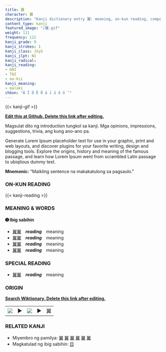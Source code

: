 ```yaml
---
title: 翼
character: 翼
description: "Kanji dictionary entry 翼: meaning, on-kun reading, compounds, origin, related kanji"
content_type: kanji
featured_image: "/翼.gif"
weight: 111
frequency: 111
kanji_grade: 9
kanji_strokes: 1
kanji_class: Jōyō
kanji_jlpt: N1
kanji_radical: 
kanji_reading: 
- DAI
- TAI
- oo-kii
kanji_meaning:
- malaki
chōon: "Ā Ī Ū Ē Ō ā ī ū ē ō ’"
---
```

[//]: # (Don't edit the line below. Kanji animated GIF code is automatically generated.)
{{< kanji-gif >}}

[//]: # (Edit below this line.)

**[Edit this at Github. Delete this link after editing.](https://github.com/tim0g/tim/tree/main/content/kanji/翼/index.md)**

Magsulat dito ng introduction tungkol sa kanji. Mga opinions, impressions, suggestions, trivia, ang kung ano-ano pa.

Generate Lorem Ipsum placeholder text for use in your graphic, print and web layouts, and discover plugins for your favorite writing, design and blogging tools. Explore the origins, history and meaning of the famous passage, and learn how Lorem Ipsum went from scrambled Latin passage to ubiqitous dummy text.
 
**Mnemonic:** "Maikling sentence na makakatulong sa pagsaulo."

### ON-KUN READING

[//]: # (Don't edit the line below. ON-KUN READING code is automatically generated.)
{{< kanji-reading >}}

### MEANING & WORDS

#### ➊ **Ibig sabihin**
  - [翼](../翼)[翼](../翼)　***reading***　meaning
  - [翼](../翼)[翼](../翼)　***reading***　meaning
  - [翼](../翼)[翼](../翼)　***reading***　meaning
  - [翼](../翼)[翼](../翼)　***reading***　meaning

### SPECIAL READING
  - [翼](../翼)[翼](../翼)　***reading***　meaning

### ORIGIN

**[Search Wiktionary. Delete this link after editing.](https://wiktionary.org/wiki/翼)**
<table class="kanji-table"><tr><td>
<img src="60px-翼-bronze.svg.png">
</td><td>▶</td><td>
<img src="60px-翼-oracle.svg.png">
</td><td>▶</td>
<td class="kanji-origin">翼</td>
</tr></table>

### RELATED KANJI
- Miyembro ng pamilya: [翼](../翼) [翼](../翼) [翼](../翼) [翼](../翼) [翼](../翼) [翼](../翼)
- Magkatulad ng ibig sabihin: [日](../日)
